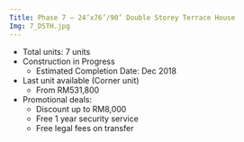 ```yaml
---
Title: Phase 7 – 24’x76’/90’ Double Storey Terrace House
Img: 7_DSTH.jpg
---
```


* Total units: 7 units
* Construction in Progress
    - Estimated Completion Date: Dec 2018
* Last unit available (Corner unit)
    - From RM531,800
* Promotional deals:
    - Discount up to RM8,000
    - Free 1 year security service
    - Free legal fees on transfer